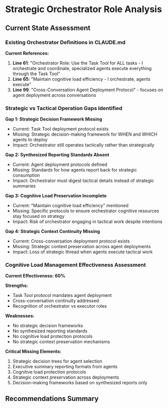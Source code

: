 # Strategic Orchestrator Role Analysis

## Current State Assessment

### Existing Orchestrator Definitions in CLAUDE.md

**Current References:**
1. **Line 61**: "Orchestrator Role: Use the Task Tool for ALL tasks - I orchestrate and coordinate, specialized agents execute everything through the Task Tool"
2. **Line 65**: "Maintain cognitive load efficiency - I orchestrate, agents execute"
3. **Line 99**: "Cross-Conversation Agent Deployment Protocol" - focuses on agent deployment across conversations

### Strategic vs Tactical Operation Gaps Identified

**Gap 1: Strategic Decision Framework Missing**
- Current: Task Tool deployment protocol exists
- Missing: Strategic decision-making framework for WHEN and WHICH agents to deploy
- Impact: Orchestrator still operates tactically rather than strategically

**Gap 2: Synthesized Reporting Standards Absent**
- Current: Agent deployment protocols defined
- Missing: Standards for how agents report back for strategic consumption
- Impact: Orchestrator must digest tactical details instead of strategic summaries

**Gap 3: Cognitive Load Preservation Incomplete**
- Current: "Maintain cognitive load efficiency" mentioned
- Missing: Specific protocols to ensure orchestrator cognitive resources stay focused on strategy
- Impact: Risk of orchestrator engaging in tactical work despite intentions

**Gap 4: Strategic Context Continuity Missing**
- Current: Cross-conversation deployment protocol exists
- Missing: Strategic context preservation across agent deployments
- Impact: Loss of strategic thread when agents execute tactical work

### Cognitive Load Management Effectiveness Assessment

**Current Effectiveness: 60%**

**Strengths:**
- Task Tool protocol mandates agent deployment
- Cross-conversation continuity addressed
- Recognition of orchestrator vs executor roles

**Weaknesses:**
- No strategic decision frameworks
- No synthesized reporting standards
- No cognitive load protection protocols
- No strategic context preservation mechanisms

**Critical Missing Elements:**
1. Strategic decision trees for agent selection
2. Executive summary reporting formats from agents
3. Cognitive load protection protocols
4. Strategic context preservation across deployments
5. Decision-making frameworks based on synthesized reports only

## Recommendations Summary

